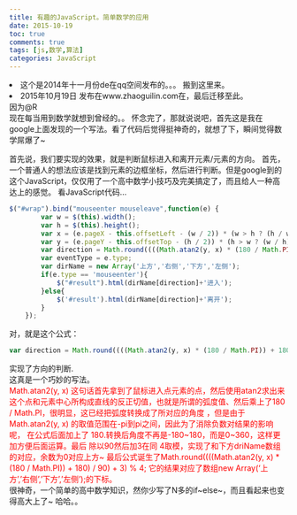 ```yaml
---
title: 有趣的JavaScript。简单数学的应用
date: 2015-10-19
toc: true
comments: true
tags: [js,数学,算法]
categories: JavaScript
---
```



<li>这个是2014年十一月份de在qq空间发布的。。。 搬到这里来。<br>
<li>2015年10月19日 发布在www.zhaoguilin.com在，最后迁移至此。<br>
<!--more-->
因为@R<br>
现在每当用到数学就想到曾经的。。
怀念完了，那就说说吧，首先这是我在google上面发现的一个写法。看了代码后觉得挺神奇的，就想了下，瞬间觉得数学屌爆了~

首先说，我们要实现的效果，就是判断鼠标进入和离开元素/元素的方向。
首先，一个普通人的想法应该是找到元素的边框坐标，然后进行判断。但是google到的这个JavaScript，仅仅用了一个高中数学小技巧及完美搞定了，而且给人一种高达上的感觉。
看JavaScript代码…

```javascript
$("#wrap").bind("mouseenter mouseleave",function(e) {
        var w = $(this).width();
        var h = $(this).height();
        var x = (e.pageX - this.offsetLeft - (w / 2)) * (w > h ? (h / w) : 1);
        var y = (e.pageY - this.offsetTop - (h / 2)) * (h > w ? (w / h) : 1);
        var direction = Math.round((((Math.atan2(y, x) * (180 / Math.PI)) + 180) / 90) + 3) % 4; //direction的值为“0,1,2,3”分别对应着“上，右，下，左”
        var eventType = e.type;
        var dirName = new Array('上方','右侧','下方','左侧');
        if(e.type == 'mouseenter'){
            $("#result").html(dirName[direction]+'进入');
        }else{
            $('#result').html(dirName[direction]+'离开');
        }
    });
```

对，就是这个公式：<br>

```JavaScript
var direction = Math.round((((Math.atan2(y, x) * (180 / Math.PI)) + 180) / 90) + 3) % 4;

```
实现了方向的判断.<br>
这真是一个巧妙的写法。<br>
<font color="red"> Math.atan2(y, x) 这句话首先拿到了鼠标进入点元素的点，然后使用atan2求出来这个点和元素中心所构成直线的反正切值，也就是所谓的弧度值、然后乘上了180 / Math.PI，很明显，这已经把弧度转换成了所对应的角度 ，但是由于Math.atan2(y, x) 的取值范围在-pi到pi之间，因此为了消除负数对结果的影响呢， 在公式后面加上了 180.转换后角度不再是-180~180，而是0~360，这样更加方便后面运算。最后 除以90然后加3在同 4取模，实现了和下方driName数组的对应，余数为0对应上方~
最后公式诞生了Math.round((((Math.atan2(y, x) * (180 / Math.PI)) + 180) / 90) + 3) % 4;
它的结果对应了数组new Array(‘上方’,’右侧’,’下方’,’左侧’);的下标。
</font><br>
很神奇，一个简单的高中数学知识，然你少写了N多的if~else~，而且看起来也变得高大上了~
哈哈。。
